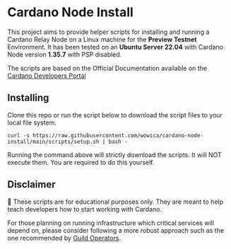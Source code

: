 # Cardano Node Install

This project aims to provide helper scripts for installing and running a Cardano Relay Node on a Linux machine for the **Preview Testnet** Environment. It has been tested on an **Ubuntu Server 22.04** with Cardano Node version **1.35.7** with PSP disabled.

The scripts are based on the Official Documentation available on the [Cardano Developers Portal](https://developers.cardano.org/docs/get-started/installing-cardano-node)

## Installing

Clone this repo or run the script below to download the script files to your local file system.

`curl -s https://raw.githubusercontent.com/wowica/cardano-node-install/main/scripts/setup.sh | bash -`

Running the command above will strictly download the scripts. It will NOT execute them. You are required to do this yourself.

## Disclaimer

🚨 These scripts are for educational purposes only. They are meant to help teach developers how to start working with Cardano. 

For those planning on running infrastructure which critical services will depend on, please consider following a more robust approach such as the one recommended by [Guild Operators](https://cardano-community.github.io/guild-operators/).